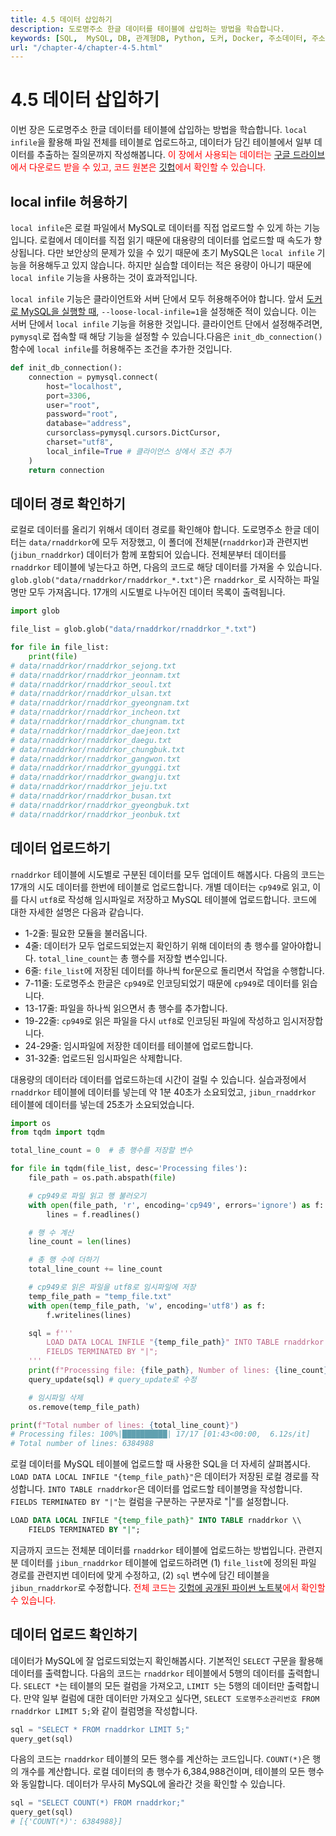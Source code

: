 ```yaml
---
title: 4.5 데이터 삽입하기
description: 도로명주소 한글 데이터를 테이블에 삽입하는 방법을 학습합니다.
keywords: [SQL,  MySQL, DB, 관계형DB, Python, 도커, Docker, 주소데이터, 주소, 데이터베이스, 테이블, 스키마, 주소기반산업지원서비스, 도로명주소, 관련지번]
url: "/chapter-4/chapter-4-5.html"
---
```

# 4.5 데이터 삽입하기

이번 장은 도로명주소 한글 데이터를 테이블에 삽입하는 방법을 학습합니다. `local infile`을 활용해 파일 전체를 테이블로 업로드하고, 데이터가 담긴 테이블에서 일부 데이터를 추출하는 질의문까지 작성해봅니다. <span style="color: red">이 장에서 사용되는 데이터는 [구글 드라이브](https://drive.google.com/drive/folders/1l5TRq-lcdlhWHmhAk6KFwPY7wP4BfAUL?usp=drive_link)에서 다운로드 받을 수 있고, 코드 원본은 [깃헙](https://github.com/hike-lab/address-data-guide/tree/main/code/chapter-6)에서 확인할 수 있습니다.</span>

## local infile 허용하기

`local infile`은 로컬 파일에서 MySQL로 데이터를 직접 업로드할 수 있게 하는 기능입니다. 로컬에서 데이터를 직접 읽기 때문에 대용량의 데이터를 업로드할 때 속도가 향상됩니다. 다만 보안상의 문제가 있을 수 있기 때문에 초기 MySQL은 `local infile` 기능을 허용해두고 있지 않습니다. 하지만 실습할 데이터는 적은 용량이 아니기 때문에 `local infile` 기능을 사용하는 것이 효과적입니다.

`local infile` 기능은 클라이언트와 서버 단에서 모두 허용해주어야 합니다. 앞서 [도커로 MySQL을 실행할 때](/contents/chapter-6/chapter-6-2.html#docker-mysql-실행하기), `--loose-local-infile=1`을 설정해준 적이 있습니다. 이는 서버 단에서 `local infile` 기능을 허용한 것입니다. 클라이언트 단에서 설정해주려면, `pymysql`로 접속할 때 해당 기능을 설정할 수 있습니다.다음은 `init_db_connection()` 함수에 `local infile`를 허용해주는 조건을 추가한 것입니다.

```py
def init_db_connection():
    connection = pymysql.connect(
        host="localhost",
        port=3306,
        user="root",
        password="root",
        database="address",
        cursorclass=pymysql.cursors.DictCursor,
        charset="utf8",
        local_infile=True # 클라이언스 상에서 조건 추가
    )
    return connection
```

## 데이터 경로 확인하기

로컬로 데이터를 올리기 위해서 데이터 경로를 확인해야 합니다. 도로명주소 한글 데이터는 `data/rnaddrkor`에 모두 저장했고, 이 폴더에 전체분(`rnaddrkor`)과 관련지번(`jibun_rnaddrkor`) 데이터가 함께 포함되어 있습니다. 전체분부터 데이터를 `rnaddrkor` 테이블에 넣는다고 하면, 다음의 코드로 해당 데이터를 가져올 수 있습니다. `glob.glob("data/rnaddrkor/rnaddrkor_*.txt")`은 `rnaddrkor_`로 시작하는 파일명만 모두 가져옵니다. 17개의 시도별로 나누어진 데이터 목록이 출력됩니다.

```py
import glob

file_list = glob.glob("data/rnaddrkor/rnaddrkor_*.txt")

for file in file_list:
    print(file)
# data/rnaddrkor/rnaddrkor_sejong.txt
# data/rnaddrkor/rnaddrkor_jeonnam.txt
# data/rnaddrkor/rnaddrkor_seoul.txt
# data/rnaddrkor/rnaddrkor_ulsan.txt
# data/rnaddrkor/rnaddrkor_gyeongnam.txt
# data/rnaddrkor/rnaddrkor_incheon.txt
# data/rnaddrkor/rnaddrkor_chungnam.txt
# data/rnaddrkor/rnaddrkor_daejeon.txt
# data/rnaddrkor/rnaddrkor_daegu.txt
# data/rnaddrkor/rnaddrkor_chungbuk.txt
# data/rnaddrkor/rnaddrkor_gangwon.txt
# data/rnaddrkor/rnaddrkor_gyunggi.txt
# data/rnaddrkor/rnaddrkor_gwangju.txt
# data/rnaddrkor/rnaddrkor_jeju.txt
# data/rnaddrkor/rnaddrkor_busan.txt
# data/rnaddrkor/rnaddrkor_gyeongbuk.txt
# data/rnaddrkor/rnaddrkor_jeonbuk.txt
```

## 데이터 업로드하기

`rnaddrkor` 테이블에 시도별로 구분된 데이터를 모두 업데이트 해봅시다. 다음의 코드는 17개의 시도 데이터를 한번에 테이블로 업로드합니다. 개별 데이터는 `cp949`로 읽고, 이를 다시 `utf8`로 작성해 임시파일로 저장하고 MySQL 테이블에 업로드합니다. 코드에 대한 자세한 설명은 다음과 같습니다.

- 1-2줄: 필요한 모듈을 불러옵니다.
- 4줄: 데이터가 모두 업로드되었는지 확인하기 위해 데이터의 총 행수를 알아야합니다. `total_line_count`는 총 행수를 저장할 변수입니다.
- 6줄: `file_list`에 저장된 데이터를 하나씩 for문으로 돌리면서 작업을 수행합니다.
- 7-11줄: 도로명주소 한글은 `cp949`로 인코딩되었기 때문에 `cp949`로 데이터를 읽습니다.
- 13-17줄: 파일을 하나씩 읽으면서 총 행수를 추가합니다.
- 19-22줄: `cp949`로 읽은 파일을 다시 `utf8`로 인코딩된 파일에 작성하고 임시저장합니다.
- 24-29줄: 임시파일에 저장한 데이터를 테이블에 업로드합니다.
- 31-32줄: 업로드된 임시파일은 삭제합니다.

대용량의 데이터라 데이터를 업로드하는데 시간이 걸릴 수 있습니다. 실습과정에서 `rnaddrkor` 테이블에 데이터를 넣는데 약 1분 40초가 소요되었고, `jibun_rnaddrkor` 테이블에 데이터를 넣는데 25초가 소요되었습니다.

```py
import os
from tqdm import tqdm

total_line_count = 0  # 총 행수를 저장할 변수

for file in tqdm(file_list, desc='Processing files'):
    file_path = os.path.abspath(file)

    # cp949로 파일 읽고 행 불러오기
    with open(file_path, 'r', encoding='cp949', errors='ignore') as f:
        lines = f.readlines()

    # 행 수 계산
    line_count = len(lines)

    # 총 행 수에 더하기
    total_line_count += line_count

    # cp949로 읽은 파일을 utf8로 임시파일에 저장
    temp_file_path = "temp_file.txt"
    with open(temp_file_path, 'w', encoding='utf8') as f:
        f.writelines(lines)

    sql = f'''
        LOAD DATA LOCAL INFILE "{temp_file_path}" INTO TABLE rnaddrkor
        FIELDS TERMINATED BY "|";
    '''
    print(f"Processing file: {file_path}, Number of lines: {line_count}")
    query_update(sql) # query_update로 수정

    # 임시파일 삭제
    os.remove(temp_file_path)

print(f"Total number of lines: {total_line_count}")
# Processing files: 100%|██████████| 17/17 [01:43<00:00,  6.12s/it]
# Total number of lines: 6384988
```

로컬 데이터를 MySQL 테이블에 업로드할 때 사용한 SQL을 더 자세히 살펴봅시다. `LOAD DATA LOCAL INFILE "{temp_file_path}"`은 데이터가 저장된 로컬 경로를 작성합니다. `INTO TABLE rnaddrkor`은 데이터를 업로드할 테이블명을 작성합니다. `FIELDS TERMINATED BY "|"`는 컬럼을 구분하는 구분자로 "|"를 설정합니다.

```sql
LOAD DATA LOCAL INFILE "{temp_file_path}" INTO TABLE rnaddrkor \\
    FIELDS TERMINATED BY "|";
```

지금까지 코드는 전체분 데이터를 `rnaddrkor` 테이블에 업로드하는 방법입니다. 관련지분 데이터를 `jibun_rnaddrkor` 테이블에 업로드하려면 (1) `file_list`에 정의된 파일 경로를 관련지번 데이터에 맞게 수정하고, (2) `sql` 변수에 담긴 테이블을 `jibun_rnaddrkor`로 수정합니다. <span style="color:red;">전체 코드는 [깃헙에 공개된 파이썬 노트북](https://github.com/hike-lab/address-data-guide/blob/main/code/chapter-6/address-pymysql-guide.ipynb)에서 확인할 수 있습니다.</span>

## 데이터 업로드 확인하기

데이터가 MySQL에 잘 업로드되었는지 확인해봅시다. 기본적인 `SELECT` 구문을 활용해 데이터를 출력합니다. 다음의 코드는 `rnaddrkor` 테이블에서 5행의 데이터를 출력합니다. `SELECT *`는 테이블의 모든 컬럼을 가져오고, `LIMIT 5`는 5행의 데이터만 출력합니다. 만약 일부 컬럼에 대한 데이터만 가져오고 싶다면, `SELECT 도로명주소관리번호 FROM rnaddrkor LIMIT 5;`와 같이 컬럼명을 작성합니다.

```py
sql = "SELECT * FROM rnaddrkor LIMIT 5;"
query_get(sql)
```

다음의 코드는 `rnaddrkor` 테이블의 모든 행수를 계산하는 코드입니다. `COUNT(*)`은 행의 개수를 계산합니다. 로컬 데이터의 총 행수가 6,384,988건이며, 테이블의 모든 행수와 동일합니다. 데이터가 무사히 MySQL에 올라간 것을 확인할 수 있습니다.

```py
sql = "SELECT COUNT(*) FROM rnaddrkor;"
query_get(sql)
# [{'COUNT(*)': 6384988}]
```
